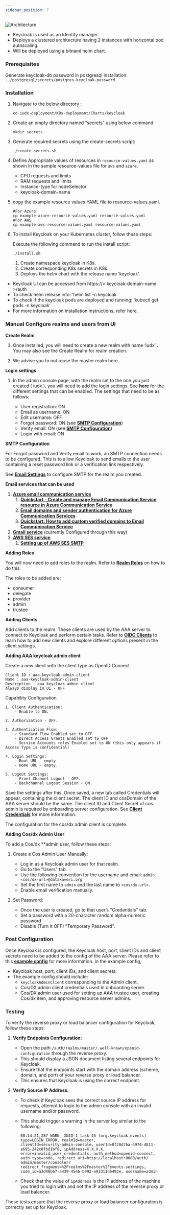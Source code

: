 ```yaml
---
sidebar_position: 7
---
```

<div class="img_background">
<div style={{textAlign: 'center'}}>

![Architecture](../../../resources/auth/keycloak-arch.png)
</div></div>

- Keycloak is used as an Identity manager.
- Deploys a clustered architecture having 2 instances with horizontal pod autoscaling.
- Will be deployed using a bitnami helm chart.


### Prerequisites

Generate keycloak-db password in postgresql installation: `../postgresql/secrets/postgres-keycloak-password`

### Installation

1. Navigate to the below directory :

    ```
    cd iudx-deployment/K8s-deployment/Charts/keycloak
    ```

2. Create an empty directory named “secrets” using below command:

    ```
    mkdir secrets
    ```

3. Generate required secrets using the create-secrets script:
    ```
    ./create-secrets.sh
    ```
4. Define Appropriate values of resources in `resource-values.yaml` as shown in the sample resource-values file for `aws` and `azure`.
    
    - CPU requests and limits 
    - RAM requests and limits
    - Instance-type for nodeSelector
    - keycloak-domain-name

5. copy the example resource values YAML file to resource-values.yaml.
    
    ```
    #For Azure
    cp example-azure-resource-values.yaml resource-values.yaml
    #For AWS
    cp example-aws-resource-values.yaml resource-values.yaml

    ```

6. To install Keycloak on your Kubernetes cluster, follow these steps:

   Execute the following command to run the install script:

   ```
   ./install.sh
   ```
    1. Create namespace keycloak in K8s.
    2. Create corresponding K8s secrets in K8s.
    3. Deploys the helm chart with the release name ‘keycloak’.

- Keycloak UI can be accessed from https://< keycloak-domain-name >/auth
- To check helm release info: ‘helm list -n keycloak
- To check if the keycloak pods are deployed and running: ‘kubectl get pods -n keycloak’
- For more information on installation instructions, refer here.

### Manual Configure realms and users from UI

**Create Realm**

1. Once installed, you will need to create a new realm with name ‘iudx’ . You may also see the Create Realm for realm creation.

2. We advise you to not reuse the master realm here.

**Login settings**

1. In the admin console page, with the realm set to the one you just created ( iudx ), you will need to add the login settings. See **[here](https://www.keycloak.org/docs/22.0.1/server_admin/#login-page-settings)** for the different settings that can be enabled. The settings that need to be as follows:

   - User registration: ON
   - Email as username: ON
   - Edit username: OFF
   - Forgot password: ON (see **[SMTP Configuration](https://github.com/datakaveri/iudx-aaa-server/issues/224#SMTP-Configuration)**)
   - Verify email: ON (see **[SMTP Configuration](https://github.com/datakaveri/iudx-aaa-server/issues/224#SMTP-Configuration)**)
   - Login with email: ON

**SMTP Configuration**

For Forgot password and Verify email to work, an SMTP connection needs to be configured. This is to allow Keycloak to send emails to the user containing a reset password link or a verification link respectively.

See **[Email Settings](https://www.keycloak.org/docs/22.0.1/server_admin/#_email)** to configure SMTP for the realm you created.

**Email services that can be used**

1. **[Azure email communication service](https://learn.microsoft.com/en-us/azure/communication-services/concepts/email/email-overview)**
    1. **[Quickstart - Create and manage Email Communication Service resource in Azure Communication Service](https://learn.microsoft.com/en-us/azure/communication-services/quickstarts/email/create-email-communication-resource)**
    2. **[Email domains and sender authentication for Azure Communication Services](https://learn.microsoft.com/en-us/azure/communication-services/concepts/email/email-domain-and-sender-authentication)**
    3. **[Quickstart: How to add custom verified domains to Email Communication Service](https://learn.microsoft.com/en-us/azure/communication-services/quickstarts/email/add-custom-verified-domains)**
2. **[Gmail service](https://support.cloudways.com/configure-gmail-smtp/)** (currently Configured through this way)
3. **[AWS SES service](https://docs.aws.amazon.com/general/latest/gr/ses.html)**
    1. **[Setting up of AWS SES SMTP](https://adamtheautomator.com/aws-email-service/)**


**Adding Roles**

You will now need to add roles to the realm. Refer to **[Realm Roles](https://www.keycloak.org/docs/22.0.1/server_admin/#realm-roles)** on how to do this.

The roles to be added are:
- consumer
- delegate
- provider
- admin
- trustee

**Adding Clients**

Add clients to the realm. These clients are used by the AAA server to connect to Keycloak and perform certain tasks. Refer to **[OIDC Clients](https://www.keycloak.org/docs/14.0/server_admin/#oidc-clients)** to learn how to add new clients and explore different options present in the client settings.

**Adding AAA keycloak admin  client**

Create a new client with the client type as OpenID Connect

```
Client ID : aaa-keycloak-admin-client 
Name : aaa-keycloak-admin-client
Description : aaa keycloak admin client
Always display in UI - OFF

```

Capability Configuration

    1. Client Authentication:
        - Enable to ON.

    2. Authorization - OFF.

    3. Authentication Flow:
        - Standard Flow Enabled set to OFF
        - Direct Access Grants Enabled set to OFF
        - Service Accounts roles Enabled set to ON (this only appears if Access Type is confidential)

    4. Login Settings:
        - Root URL - empty
        - Home URL - empty.

    5. Logout Settings:
        - Front Channel Logout - OFF.
        - Backchannel Logout Session - ON.

Save the settings after this. Once saved, a new tab called Credentials will appear, containing the client secret. The client ID and cosDomain of the AAA server should be the same. The client ID and Client Secret of cos admin is required by onboarding server configuration.  See **[Client Credentials](https://www.keycloak.org/docs/22.0.1/server_admin/#_client-credentials)** for more information.

The configuration for the cos/dx admin client is complete.

**Adding Cos/dx Admin User**

To add a Cos/dx **admin user, follow these steps:

1. Create a Cos Admin User Manually:
   - Log in as a Keycloak admin user for that realm.
   - Go to the "Users" tab.
   - Use the following convention for the username and email: `admin.<cos/dx-url>@datakaveri.org`
   - Set the first name to `admin` and the last name to `<cos/dx-url>`.
   - Enable email verification manually.

2. Set Password:
   - Once the user is created, go to that user’s "Credentials" tab.
   - Set a password with a 20-character random alpha-numeric password.
   - Disable (Turn it OFF) "Temporary Password".

### Post Configuration

Once Keycloak is configured, the Keycloak host, port, client IDs and client secrets need to be added to the config of the AAA server. Please refer to this **[example config](https://github.com/datakaveri/iudx-aaa-server/blob/4.5.0/configs/config-example.json)** for more information. In the example config,

- Keycloak host, port, client IDs, and client secrets. 
- The example config should include:
    - `keycloakAdminClient` corresponding to the Admin client.
    - Cos/DX admin client credentials used in onboarding server.
    - Cos/DX admin user used for setting up AAA trustee user, creating Cos/dx item, and approving resource server admins.


### Testing

To verify the reverse proxy or load balancer configuration for Keycloak, follow these steps:

1. **Verify Endpoints Configuration:**
   - Open the path `/auth/realms/master/.well-known/openid-configuration` through the reverse proxy.
   - This should display a JSON document listing several endpoints for Keycloak.
   - Ensure that the endpoints start with the domain address (scheme, domain, and port) of your reverse proxy or load balancer.
   - This ensures that Keycloak is using the correct endpoint.

2. **Verify Source IP Address:**
   - To check if Keycloak sees the correct source IP address for requests, attempt to login to the admin console with an invalid username and/or password.
   - This should trigger a warning in the server log similar to the following:
     
     ```
     08:14:21,287 WARN  XNIO-1 task-45 [org.keycloak.events] type=LOGIN_ERROR, realmId=master, 
     clientId=security-admin-console, userId=8f20d7ba-4974-4811-a695-242c8fbd1bf8, ipAddress=X.X.X.X,
     error=invalid_user_credentials, auth_method=openid-connect, auth_type=code, redirect_uri=http://localhost:8080/auth/
     admin/master/console/?redirect_fragment=%2Frealms%2Fmaster%2Fevents-settings, code_id=a3d48b67-a439-4546-b992-e93311d6493e, username=admin
     ```
   - Check that the value of `ipAddress` is the IP address of the machine you tried to login with and not the IP address of the reverse proxy or load balancer.

These tests ensure that the reverse proxy or load balancer configuration is correctly set up for Keycloak.

